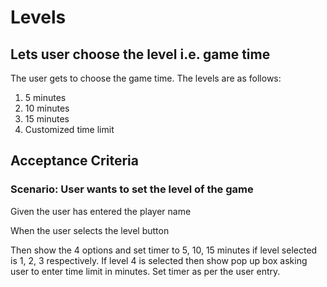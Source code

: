 # Levels

## Lets user choose the level i.e. game time

The user gets to choose the game time. The levels
are as follows:

1. 5 minutes
2. 10 minutes
3. 15 minutes
4. Customized time limit

## Acceptance Criteria

### Scenario: User wants to set the level of the game

  Given the user has entered the player name

  When the user selects the level button

  Then show the 4 options and set timer to 5, 10, 15
  minutes if level selected is 1, 2, 3 respectively.
  If level 4 is selected then show pop up box asking
  user to enter time limit in minutes. Set timer as
  per the user entry.
